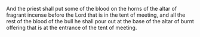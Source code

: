 And the priest shall put some of the blood on the horns of the altar of fragrant incense before the Lord that is in the tent of meeting, and all the rest of the blood of the bull he shall pour out at the base of the altar of burnt offering that is at the entrance of the tent of meeting.
